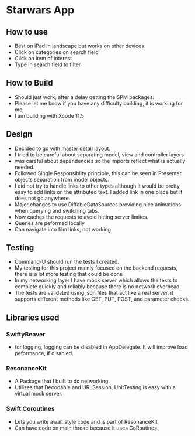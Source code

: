 
# Starwars App

## How to use
- Best on iPad in landscape but works on other devices
- Click on categories on search field
- Click on item of interest
- Type in search field to filter

## How to Build
- Should just work, after a delay getting the SPM packages. 
- Please let me know if you have any difficulty building, it is working for me,
- I am building with Xcode 11.5

## Design
- Decided to go with master detail layout.
- I tried to be careful about separating model, view and controller layers
- was careful about dependencies so the imports reflect what is actually needed. 
- Followed Single Responsiblity principle, this can be seen in Presenter objects separation from model objects.
- I did not try to handle links to other types although it would be pretty easy to add links on the attributed text. I added link in one place but it does not go anywhere.
- Major changes to use DiffableDataSources providing nice animations when querying and switching tabs.
- Now caches the requests to avoid hitting server limites.
- Queries are peformed locally
- Can navigate into film links, not working

## Testing
- Command-U should run the tests I created. 
- My testing for this project mainly focused on the backend requests, there is a lot more testing that could be done
- In my networking layer I have mock server which allows the tests to complete quickly and reliably because there is no network overhead.
- The tests are validated using json files that act like a real server, it supports different methods like GET, PUT, POST, and parameter checks. 

## Libraries used
### SwiftyBeaver 
- for logging, logging can be disabled in AppDelegate. It will improve load peformance, if disabled. 

### ResonanceKit
- A Package that I built to do networking. 
- Utilizes that Decodable and URLSession, UnitTesting is easy with a virtual mock server.

### Swift Coroutines
- Lets you write await style code and is part of ResonanceKit
- Can have code on main thread because it uses CoRoutines. 
